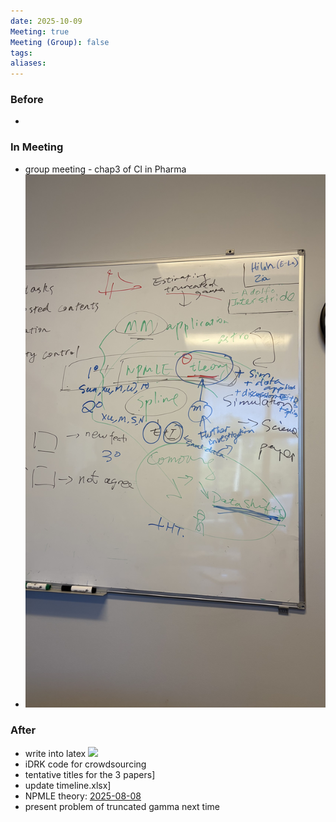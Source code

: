 ```yaml
---
date: 2025-10-09
Meeting: true
Meeting (Group): false
tags: 
aliases:
---
```


### Before
- 

### In Meeting
- group meeting - chap3 of CI in Pharma
- ![](IMG_5822.jpeg)

### After
- write into latex ![](IMG_5502.jpg)
- iDRK code for crowdsourcing
- tentative titles for the 3 papers]
- update timeline.xlsx]
- NPMLE theory: [2025-08-08](2025-08-08.md)
- present problem of truncated gamma next time